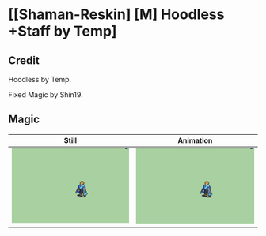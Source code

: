# [\[Shaman-Reskin\] \[M\] Hoodless +Staff by Temp]

## Credit

Hoodless by Temp.

Fixed Magic by Shin19.

## Magic

| Still | Animation |
| :---: | :-------: |
| ![Magic still](./Magic_000.png) | ![Magic animation](./Magic.gif) |
